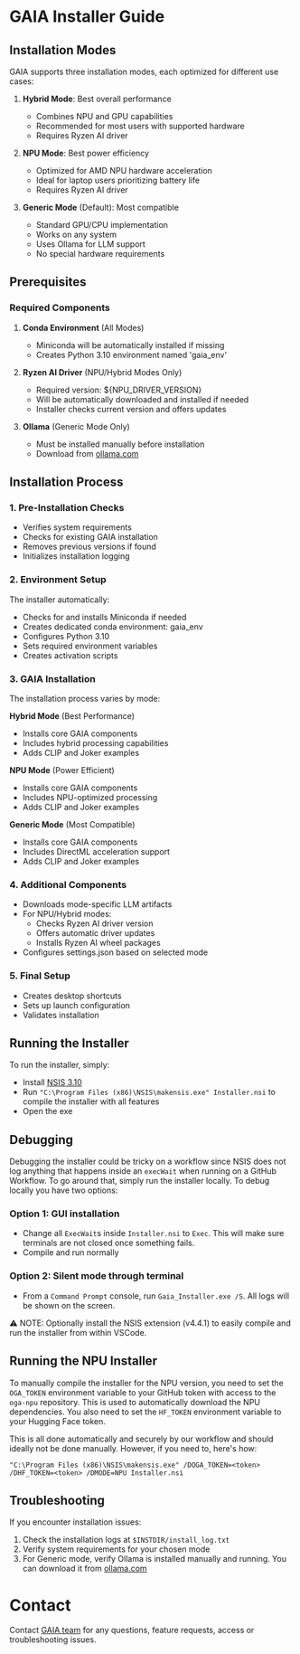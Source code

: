 # GAIA Installer Guide

## Installation Modes

GAIA supports three installation modes, each optimized for different use cases:

1. **Hybrid Mode**: Best overall performance
   - Combines NPU and GPU capabilities
   - Recommended for most users with supported hardware
   - Requires Ryzen AI driver

2. **NPU Mode**: Best power efficiency
   - Optimized for AMD NPU hardware acceleration
   - Ideal for laptop users prioritizing battery life
   - Requires Ryzen AI driver

3. **Generic Mode** (Default): Most compatible
   - Standard GPU/CPU implementation
   - Works on any system
   - Uses Ollama for LLM support
   - No special hardware requirements

## Prerequisites

### Required Components

1. **Conda Environment** (All Modes)
   - Miniconda will be automatically installed if missing
   - Creates Python 3.10 environment named 'gaia_env'

2. **Ryzen AI Driver** (NPU/Hybrid Modes Only)
   - Required version: ${NPU_DRIVER_VERSION}
   - Will be automatically downloaded and installed if needed
   - Installer checks current version and offers updates

3. **Ollama** (Generic Mode Only)
   - Must be installed manually before installation
   - Download from [ollama.com](https://ollama.com)

## Installation Process

### 1. Pre-Installation Checks
- Verifies system requirements
- Checks for existing GAIA installation
- Removes previous versions if found
- Initializes installation logging

### 2. Environment Setup
The installer automatically:
- Checks for and installs Miniconda if needed
- Creates dedicated conda environment: gaia_env
- Configures Python 3.10
- Sets required environment variables
- Creates activation scripts

### 3. GAIA Installation

The installation process varies by mode:

**Hybrid Mode** (Best Performance)
- Installs core GAIA components
- Includes hybrid processing capabilities
- Adds CLIP and Joker examples

**NPU Mode** (Power Efficient)
- Installs core GAIA components
- Includes NPU-optimized processing
- Adds CLIP and Joker examples

**Generic Mode** (Most Compatible)
- Installs core GAIA components
- Includes DirectML acceleration support
- Adds CLIP and Joker examples

### 4. Additional Components

- Downloads mode-specific LLM artifacts
- For NPU/Hybrid modes:
  - Checks Ryzen AI driver version
  - Offers automatic driver updates
  - Installs Ryzen AI wheel packages
- Configures settings.json based on selected mode

### 5. Final Setup
- Creates desktop shortcuts
- Sets up launch configuration
- Validates installation

## Running the Installer

To run the installer, simply:
* Install [NSIS 3.10](https://prdownloads.sourceforge.net/nsis/nsis-3.10-setup.exe?download)
* Run `"C:\Program Files (x86)\NSIS\makensis.exe" Installer.nsi` to compile the installer with all features
* Open the exe

## Debugging

Debugging the installer could be tricky on a workflow since NSIS does not log anything that happens inside an `execWait` when running on a GitHub Workflow. To go around that, simply run the installer locally. To debug locally you have two options:

### Option 1: GUI installation
* Change all `ExecWait`s inside `Installer.nsi` to `Exec`. This will make sure terminals are not closed once something fails.
* Compile and run normally

### Option 2: Silent mode through terminal
* From a `Command Prompt` console, run `Gaia_Installer.exe /S`. All logs will be shown on the screen.

 ⚠️ NOTE: Optionally install the NSIS extension (v4.4.1) to easily compile and run the installer from within VSCode.

## Running the NPU Installer

To manually compile the installer for the NPU version, you need to set the `OGA_TOKEN` environment variable to your GitHub token with access to the `oga-npu` repository. This is used to automatically download the NPU dependencies. You also need to set the `HF_TOKEN` environment variable to your Hugging Face token.

This is all done automatically and securely by our workflow and should ideally not be done manually. However, if you need to, here's how:

`"C:\Program Files (x86)\NSIS\makensis.exe" /DOGA_TOKEN=<token> /DHF_TOKEN=<token> /DMODE=NPU Installer.nsi`

## Troubleshooting

If you encounter installation issues:
1. Check the installation logs at `$INSTDIR/install_log.txt`
2. Verify system requirements for your chosen mode
4. For Generic mode, verify Ollama is installed manually and running. You can download it from [ollama.com](https://ollama.com)

# Contact
Contact [GAIA team](mailto:gaia@amd.com) for any questions, feature requests, access or troubleshooting issues.

